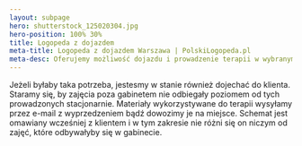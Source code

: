 ```yaml
---
layout: subpage
hero: shutterstock_125020304.jpg
hero-position: 100% 30%
title: Logopeda z dojazdem
meta-title: Logopeda z dojazdem Warszawa | PolskiLogopeda.pl
meta-desc: Oferujemy możliwość dojazdu i prowadzenie terapii w wybranym przez Was miejscu. Zajęcia przygotowane są z tą samą starannością co te, prowadzone w gabinecie. Zapraszamy!
---
```


Jeżeli byłaby taka potrzeba, jestesmy w stanie również dojechać do klienta. 
Staramy się, by zajęcia poza gabinetem nie odbiegały poziomem od tych prowadzonych stacjonarnie. 
Materiały wykorzystywane do terapii wysyłamy przez e-mail z wyprzedzeniem bądź dowozimy je na miejsce. 
Schemat jest omawiany wcześniej z klientem i w tym zakresie nie różni się on 
niczym od zajęć, które odbywałyby się w gabinecie.
